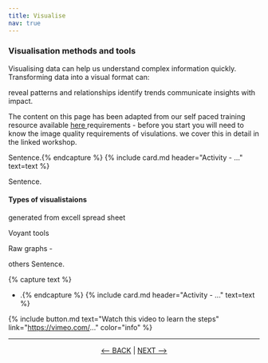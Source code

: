```yaml
---
title: Visualise
nav: true
---
```

### Visualisation methods and tools

Visualising data can help us understand complex information quickly. Transforming data into a visual format can:

reveal patterns and relationships
identify trends
communicate insights with impact.

The content on this page has been adapted from our self paced training resource available <a href='https://griffithunilibrary.github.io/data-vis-basics/' target='_blank'> here <a/>
requirements - before you start you will need to know the image quality requirements of visulations. we cover this in detail in the linked workshop. 
  
Sentence.{% endcapture %} {% include card.md header="Activity - ..." text=text %}

Sentence.

#### Types of visualistaions

generated from excell spread sheet
  
Voyant tools 
  
Raw graphs - 

others
Sentence.

{% capture text %}
- .{% endcapture %} {% include card.md header="Activity - ..." text=text %}


{% include button.md text="Watch this video to learn the steps" link="https://vimeo.com/..." color="info" %}

-----

<p align="center">
  <a href="https://griffithunilibrary.github.io/intro-text-mining-analysis/content/6-analyse.html"><-- BACK</a> |
  <a href="https://griffithunilibrary.github.io/intro-text-mining-analysis/content/8-help.html">NEXT --></a>
</p>

